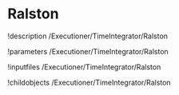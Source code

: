 <!-- MOOSE Documentation Stub: Remove this when content is added. -->

# Ralston
!description /Executioner/TimeIntegrator/Ralston

!parameters /Executioner/TimeIntegrator/Ralston

!inputfiles /Executioner/TimeIntegrator/Ralston

!childobjects /Executioner/TimeIntegrator/Ralston
